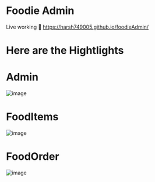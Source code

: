 # Foodie Admin
Live working 
🔗 https://harsh749005.github.io/foodieAdmin/

# Here are the Hightlights 
# Admin
![image](https://github.com/user-attachments/assets/89326161-f50f-423d-9d41-172c91b02e49)

# FoodItems
![image](https://github.com/user-attachments/assets/5fe46acc-f28b-4305-b36d-bac85332c143)

# FoodOrder
![image](https://github.com/user-attachments/assets/47e65fea-e8ba-4e87-b072-ddbbc139bfcb)


